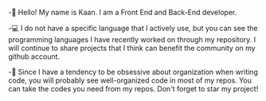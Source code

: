 -👀 Hello! My name is Kaan. I am a Front End and Back-End developer.

-:computer: I do not have a specific language that I actively use, but you can see the programming languages I have recently worked on through my repository. 
I will continue to share projects that I think can benefit the community on my github account.

-:pushpin: Since I have a tendency to be obsessive about organization when writing code, you will probably see well-organized code in most of my repos. You can take the codes you need from my repos. 
Don't forget to star my project!
